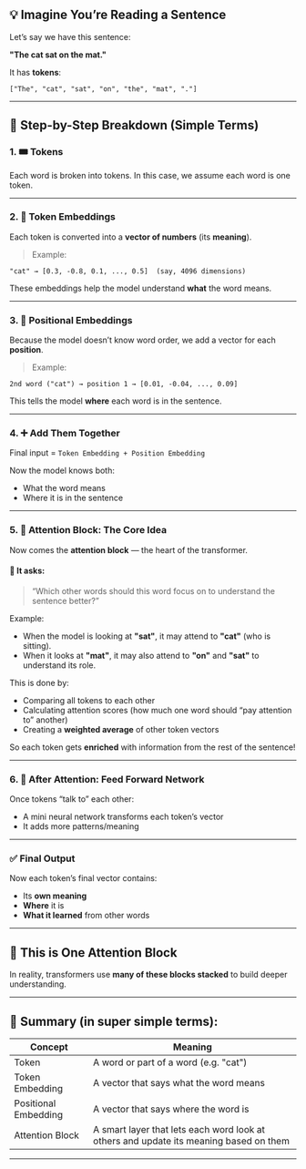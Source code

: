 ## 💡 Imagine You’re Reading a Sentence

Let’s say we have this sentence:

**"The cat sat on the mat."**

It has **tokens**:

```
["The", "cat", "sat", "on", "the", "mat", "."]
```

---

## 🧱 Step-by-Step Breakdown (Simple Terms)

### 1. 🎟️ **Tokens**

Each word is broken into tokens. In this case, we assume each word is one token.

---

### 2. 🔢 **Token Embeddings**

Each token is converted into a **vector of numbers** (its **meaning**).

> Example:

```
"cat" → [0.3, -0.8, 0.1, ..., 0.5]  (say, 4096 dimensions)
```

These embeddings help the model understand **what** the word means.

---

### 3. 📍 **Positional Embeddings**

Because the model doesn’t know word order, we add a vector for each **position**.

> Example:

```
2nd word ("cat") → position 1 → [0.01, -0.04, ..., 0.09]
```

This tells the model **where** each word is in the sentence.

---

### 4. ➕ Add Them Together

Final input =
`Token Embedding + Position Embedding`

Now the model knows both:

* What the word means
* Where it is in the sentence

---

### 5. 🧠 **Attention Block: The Core Idea**

Now comes the **attention block** — the heart of the transformer.

#### 🧠 It asks:

> “Which other words should this word focus on to understand the sentence better?”

Example:

* When the model is looking at **"sat"**, it may attend to **"cat"** (who is sitting).
* When it looks at **"mat"**, it may also attend to **"on"** and **"sat"** to understand its role.

This is done by:

* Comparing all tokens to each other
* Calculating attention scores (how much one word should “pay attention to” another)
* Creating a **weighted average** of other token vectors

So each token gets **enriched** with information from the rest of the sentence!

---

### 6. 🎯 After Attention: Feed Forward Network

Once tokens “talk to” each other:

* A mini neural network transforms each token’s vector
* It adds more patterns/meaning

---

### ✅ Final Output

Now each token’s final vector contains:

* Its **own meaning**
* **Where** it is
* **What it learned** from other words

---

## 🔁 This is One Attention Block

In reality, transformers use **many of these blocks stacked** to build deeper understanding.

---

## 📌 Summary (in super simple terms):

| Concept              | Meaning                                                                               |
| -------------------- | ------------------------------------------------------------------------------------- |
| Token                | A word or part of a word (e.g. "cat")                                                 |
| Token Embedding      | A vector that says what the word means                                                |
| Positional Embedding | A vector that says where the word is                                                  |
| Attention Block      | A smart layer that lets each word look at others and update its meaning based on them |

---

